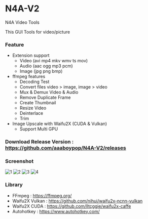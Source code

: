 # N4A-V2
N4A Video Tools

This GUI Tools for video/picture

### Feature
 - Extension support
   - Video (avi mp4 mkv wmv ts mov)
   - Audio (aac ogg mp3 pcm)
   - Image (jpg png bmp)
 - ffmpeg features
   - Decoding Test
   - Convert files video > image, image > video
   - Mux & Demux Video & Audio
   - Remove Duplicate Frame
   - Create Thumbnail
   - Resize Video
   - Deinterlace
   - Trim
 - Image Upscale with Waifu2X (CUDA & Vulkan)
    - Support Multi GPU

### Download Release Version : https://github.com/aaaboypop/N4A-V2/releases

### Screenshot
![1](https://user-images.githubusercontent.com/13348147/63401708-7eedc080-c402-11e9-9311-4334feae26b1.png)
![2](https://user-images.githubusercontent.com/13348147/63401710-7eedc080-c402-11e9-936f-e2b3272bc49f.png)
![3](https://user-images.githubusercontent.com/13348147/63401711-7f865700-c402-11e9-955d-e2bc454d7618.png)
![4](https://user-images.githubusercontent.com/13348147/63401712-7f865700-c402-11e9-9bd5-cc168b175faf.png)

### Library
 - FFmpeg : https://ffmpeg.org/
 - Waifu2X Vulkan : https://github.com/nihui/waifu2x-ncnn-vulkan
 - Waifu2X CUDA : https://github.com/lltcggie/waifu2x-caffe
 - Autohotkey : https://www.autohotkey.com/
